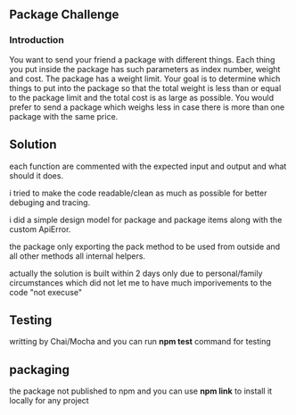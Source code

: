 ## Package Challenge

### Introduction
You want to send your friend a package with different things.
Each thing you put inside the package has such parameters as index number, weight and cost. The
package has a weight limit. Your goal is to determine which things to put into the package so that the
total weight is less than or equal to the package limit and the total cost is as large as possible.
You would prefer to send a package which weighs less in case there is more than one package with the
same price.

## Solution
each function are commented with the expected input and output and what should it does.

i tried to make the code readable/clean as much as possible for better debuging and tracing.

i did a simple design model for package and package items along with the custom ApiError.

the package only exporting the pack method to be used from outside and all other methods all internal helpers.

actually the solution is built within 2 days only due to personal/family circumstances which did not let me to have much imporivements to the code "not execuse"

## Testing
writting by Chai/Mocha and you can run **npm test** command for testing

## packaging
the package not published to npm and you can use **npm link** to install it locally for any project

